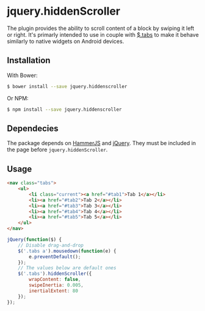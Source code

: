 # jquery.hiddenScroller

The plugin provides the ability to scroll content of a block by swiping it left or right. It's primarly intended to use in couple with [$.tabs](http://github.com/coderlex/jquery.tabs) to make it behave similarly to native widgets on Android devices.

## Installation

With Bower:
```bash
$ bower install --save jquery.hiddenscroller
```

Or NPM:
```bash
$ npm install --save jquery.hiddenscroller
```

## Dependecies

The package depends on [HammerJS](https://hammerjs.github.io/) and [jQuery](https://jquery.com/). They must be included in the page before `jquery.hiddenScroller`.

## Usage

```html
<nav class="tabs">
	<ul>
		<li class="current"><a href="#tab1">Tab 1</a></li>
		<li><a href="#tab2">Tab 2</a></li>
		<li><a href="#tab3">Tab 3</a></li>
		<li><a href="#tab4">Tab 4</a></li>
		<li><a href="#tab5">Tab 5</a></li>
	</ul>
</nav>
```

```javascript
jQuery(function($) {
	// Disable drag-and-drop
	$('.tabs a').mousedown(function(e) {
		e.preventDefault();
	});
	// The values below are default ones
	$('.tabs').hiddenScroller({
		wrapContent: false,
		swipeInertia: 0.005,
		inertialExtent: 80
	});
});
```
